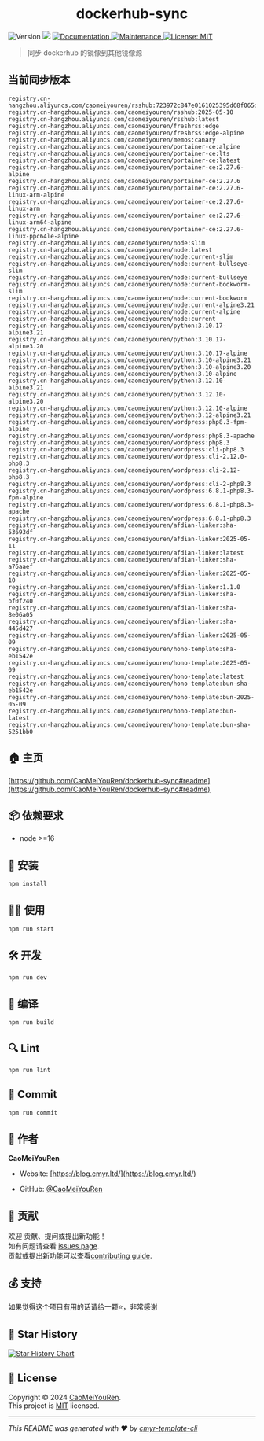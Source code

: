<h1 align="center">dockerhub-sync </h1>
<p>
  <img alt="Version" src="https://img.shields.io/badge/version-0.1.0-blue.svg?cacheSeconds=2592000" />
  <img src="https://img.shields.io/badge/node-%3E%3D16-blue.svg" />
  <a href="https://github.com/CaoMeiYouRen/dockerhub-sync#readme" target="_blank">
    <img alt="Documentation" src="https://img.shields.io/badge/documentation-yes-brightgreen.svg" />
  </a>
  <a href="https://github.com/CaoMeiYouRen/dockerhub-sync/graphs/commit-activity" target="_blank">
    <img alt="Maintenance" src="https://img.shields.io/badge/Maintained%3F-yes-green.svg" />
  </a>
  <a href="https://github.com/CaoMeiYouRen/dockerhub-sync/blob/master/LICENSE" target="_blank">
    <img alt="License: MIT" src="https://img.shields.io/github/license/CaoMeiYouRen/dockerhub-sync?color=yellow" />
  </a>
</p>


> 同步 dockerhub 的镜像到其他镜像源

## 当前同步版本

<!-- DOCKER_START -->
```
registry.cn-hangzhou.aliyuncs.com/caomeiyouren/rsshub:723972c847e0161025395d68f065dd52dd85a411
registry.cn-hangzhou.aliyuncs.com/caomeiyouren/rsshub:2025-05-10
registry.cn-hangzhou.aliyuncs.com/caomeiyouren/rsshub:latest
registry.cn-hangzhou.aliyuncs.com/caomeiyouren/freshrss:edge
registry.cn-hangzhou.aliyuncs.com/caomeiyouren/freshrss:edge-alpine
registry.cn-hangzhou.aliyuncs.com/caomeiyouren/memos:canary
registry.cn-hangzhou.aliyuncs.com/caomeiyouren/portainer-ce:alpine
registry.cn-hangzhou.aliyuncs.com/caomeiyouren/portainer-ce:lts
registry.cn-hangzhou.aliyuncs.com/caomeiyouren/portainer-ce:latest
registry.cn-hangzhou.aliyuncs.com/caomeiyouren/portainer-ce:2.27.6-alpine
registry.cn-hangzhou.aliyuncs.com/caomeiyouren/portainer-ce:2.27.6
registry.cn-hangzhou.aliyuncs.com/caomeiyouren/portainer-ce:2.27.6-linux-arm-alpine
registry.cn-hangzhou.aliyuncs.com/caomeiyouren/portainer-ce:2.27.6-linux-arm
registry.cn-hangzhou.aliyuncs.com/caomeiyouren/portainer-ce:2.27.6-linux-arm64-alpine
registry.cn-hangzhou.aliyuncs.com/caomeiyouren/portainer-ce:2.27.6-linux-ppc64le-alpine
registry.cn-hangzhou.aliyuncs.com/caomeiyouren/node:slim
registry.cn-hangzhou.aliyuncs.com/caomeiyouren/node:latest
registry.cn-hangzhou.aliyuncs.com/caomeiyouren/node:current-slim
registry.cn-hangzhou.aliyuncs.com/caomeiyouren/node:current-bullseye-slim
registry.cn-hangzhou.aliyuncs.com/caomeiyouren/node:current-bullseye
registry.cn-hangzhou.aliyuncs.com/caomeiyouren/node:current-bookworm-slim
registry.cn-hangzhou.aliyuncs.com/caomeiyouren/node:current-bookworm
registry.cn-hangzhou.aliyuncs.com/caomeiyouren/node:current-alpine3.21
registry.cn-hangzhou.aliyuncs.com/caomeiyouren/node:current-alpine
registry.cn-hangzhou.aliyuncs.com/caomeiyouren/node:current
registry.cn-hangzhou.aliyuncs.com/caomeiyouren/python:3.10.17-alpine3.21
registry.cn-hangzhou.aliyuncs.com/caomeiyouren/python:3.10.17-alpine3.20
registry.cn-hangzhou.aliyuncs.com/caomeiyouren/python:3.10.17-alpine
registry.cn-hangzhou.aliyuncs.com/caomeiyouren/python:3.10-alpine3.21
registry.cn-hangzhou.aliyuncs.com/caomeiyouren/python:3.10-alpine3.20
registry.cn-hangzhou.aliyuncs.com/caomeiyouren/python:3.10-alpine
registry.cn-hangzhou.aliyuncs.com/caomeiyouren/python:3.12.10-alpine3.21
registry.cn-hangzhou.aliyuncs.com/caomeiyouren/python:3.12.10-alpine3.20
registry.cn-hangzhou.aliyuncs.com/caomeiyouren/python:3.12.10-alpine
registry.cn-hangzhou.aliyuncs.com/caomeiyouren/python:3.12-alpine3.21
registry.cn-hangzhou.aliyuncs.com/caomeiyouren/wordpress:php8.3-fpm-alpine
registry.cn-hangzhou.aliyuncs.com/caomeiyouren/wordpress:php8.3-apache
registry.cn-hangzhou.aliyuncs.com/caomeiyouren/wordpress:php8.3
registry.cn-hangzhou.aliyuncs.com/caomeiyouren/wordpress:cli-php8.3
registry.cn-hangzhou.aliyuncs.com/caomeiyouren/wordpress:cli-2.12.0-php8.3
registry.cn-hangzhou.aliyuncs.com/caomeiyouren/wordpress:cli-2.12-php8.3
registry.cn-hangzhou.aliyuncs.com/caomeiyouren/wordpress:cli-2-php8.3
registry.cn-hangzhou.aliyuncs.com/caomeiyouren/wordpress:6.8.1-php8.3-fpm-alpine
registry.cn-hangzhou.aliyuncs.com/caomeiyouren/wordpress:6.8.1-php8.3-apache
registry.cn-hangzhou.aliyuncs.com/caomeiyouren/wordpress:6.8.1-php8.3
registry.cn-hangzhou.aliyuncs.com/caomeiyouren/afdian-linker:sha-53693df
registry.cn-hangzhou.aliyuncs.com/caomeiyouren/afdian-linker:2025-05-11
registry.cn-hangzhou.aliyuncs.com/caomeiyouren/afdian-linker:latest
registry.cn-hangzhou.aliyuncs.com/caomeiyouren/afdian-linker:sha-a76aaef
registry.cn-hangzhou.aliyuncs.com/caomeiyouren/afdian-linker:2025-05-10
registry.cn-hangzhou.aliyuncs.com/caomeiyouren/afdian-linker:1.1.0
registry.cn-hangzhou.aliyuncs.com/caomeiyouren/afdian-linker:sha-bf0f240
registry.cn-hangzhou.aliyuncs.com/caomeiyouren/afdian-linker:sha-8e06a05
registry.cn-hangzhou.aliyuncs.com/caomeiyouren/afdian-linker:sha-445d427
registry.cn-hangzhou.aliyuncs.com/caomeiyouren/afdian-linker:2025-05-09
registry.cn-hangzhou.aliyuncs.com/caomeiyouren/hono-template:sha-eb1542e
registry.cn-hangzhou.aliyuncs.com/caomeiyouren/hono-template:2025-05-09
registry.cn-hangzhou.aliyuncs.com/caomeiyouren/hono-template:latest
registry.cn-hangzhou.aliyuncs.com/caomeiyouren/hono-template:bun-sha-eb1542e
registry.cn-hangzhou.aliyuncs.com/caomeiyouren/hono-template:bun-2025-05-09
registry.cn-hangzhou.aliyuncs.com/caomeiyouren/hono-template:bun-latest
registry.cn-hangzhou.aliyuncs.com/caomeiyouren/hono-template:bun-sha-5251bb0
```
<!-- DOCKER_END -->

## 🏠 主页

[https://github.com/CaoMeiYouRen/dockerhub-sync#readme](https://github.com/CaoMeiYouRen/dockerhub-sync#readme)


## 📦 依赖要求


- node >=16

## 🚀 安装

```sh
npm install
```

## 👨‍💻 使用

```sh
npm run start
```

## 🛠️ 开发

```sh
npm run dev
```

## 🔧 编译

```sh
npm run build
```

## 🔍 Lint

```sh
npm run lint
```

## 💾 Commit

```sh
npm run commit
```


## 👤 作者


**CaoMeiYouRen**

* Website: [https://blog.cmyr.ltd/](https://blog.cmyr.ltd/)

* GitHub: [@CaoMeiYouRen](https://github.com/CaoMeiYouRen)


## 🤝 贡献

欢迎 贡献、提问或提出新功能！<br />如有问题请查看 [issues page](https://github.com/CaoMeiYouRen/dockerhub-sync/issues). <br/>贡献或提出新功能可以查看[contributing guide](https://github.com/CaoMeiYouRen/dockerhub-sync/blob/master/CONTRIBUTING.md).

## 💰 支持

如果觉得这个项目有用的话请给一颗⭐️，非常感谢

## 🌟 Star History

[![Star History Chart](https://api.star-history.com/svg?repos=CaoMeiYouRen/dockerhub-sync&type=Date)](https://star-history.com/#CaoMeiYouRen/dockerhub-sync&Date)

## 📝 License

Copyright © 2024 [CaoMeiYouRen](https://github.com/CaoMeiYouRen).<br />
This project is [MIT](https://github.com/CaoMeiYouRen/dockerhub-sync/blob/master/LICENSE) licensed.

***
_This README was generated with ❤️ by [cmyr-template-cli](https://github.com/CaoMeiYouRen/cmyr-template-cli)_
